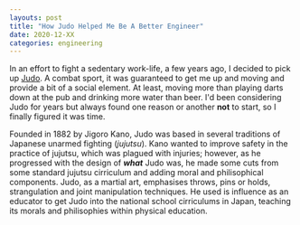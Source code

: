 ```yaml
---
layouts: post
title: "How Judo Helped Me Be A Better Engineer"
date: 2020-12-XX
categories: engineering
---
```

In an effort to fight a sedentary work-life, a few years ago, I decided to pick up [Judo](https://en.wikipedia.org/wiki/Judo). A combat sport, it was guaranteed to get me up and moving and provide a bit of a social element. At least, moving more than playing darts down at the pub and drinking more water than beer. I'd been considering Judo for years but always found one reason or another **not** to start, so I finally figured it was time. 

Founded in 1882 by Jigoro Kano, Judo was based in several traditions of Japanese unarmed fighting (_jujutsu_). Kano wanted to improve safety in the practice of jujutsu, which was plagued with injuries; however, as he progressed with the design of **_what_** Judo was, he made some cuts from some standard jujutsu cirriculum and adding moral and philisophical components. Judo, as a martial art, emphasises throws, pins or holds, strangulation and joint manipulation techniques. He used is influence as an educator to get Judo into the national school cirriculums in Japan, teaching its morals and philisophies within physical education. 